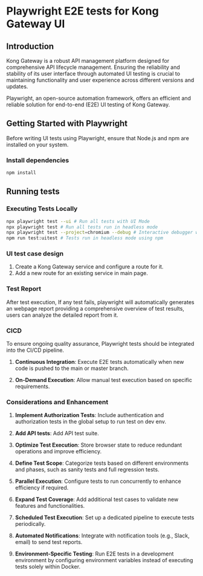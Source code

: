 # Playwright E2E tests for Kong Gateway UI

## Introduction

Kong Gateway is a robust API management platform designed for comprehensive API lifecycle management. Ensuring the reliability and stability of its user interface through automated UI testing is crucial to maintaining functionality and user experience across different versions and updates.

Playwright, an open-source automation framework, offers an efficient and reliable solution for end-to-end (E2E) UI testing of Kong Gateway.

## Getting Started with Playwright

Before writing UI tests using Playwright, ensure that Node.js and npm are installed on your system.

### Install dependencies

```bash
npm install
```

## Running tests

### Executing Tests Locally

```bash
npx playwright test --ui # Run all tests with UI Mode
npx playwright test # Run all tests run in headless mode
npx playwright test --project=chromium --debug # Interactive debugger with browser window
npm run test:uitest # Tests run in headless mode using npm
```

### UI test case design

1. Create a Kong Gateway service and configure a route for it.
2. Add a new route for an existing service in main page.

### Test Report

After test execution, If any test fails, playwright will automatically generates an webpage report providing a comprehensive overview of test results, users can analyze the detailed report from it.


### CICD

To ensure ongoing quality assurance, Playwright tests should be integrated into the CI/CD pipeline.

1. **Continuous Integration**: Execute E2E tests automatically when new code is pushed to the main or master branch.

2. **On-Demand Execution**: Allow manual test execution based on specific requirements.


### Considerations and Enhancement

1. **Implement Authorization Tests**: Include authentication and authorization tests in the global setup
    to run test on dev env.

2. **Add API tests**: Add API test suite.

3. **Optimize Test Execution**: Store browser state to reduce redundant operations and improve efficiency.

4. **Define Test Scope**: Categorize tests based on different environments and phases, such as sanity tests and full regression tests.

5. **Parallel Execution**: Configure tests to run concurrently to enhance efficiency if required.

6. **Expand Test Coverage**: Add additional test cases to validate new features and functionalities.

7. **Scheduled Test Execution**: Set up a dedicated pipeline to execute tests periodically.

8. **Automated Notifications**: Integrate with notification tools (e.g., Slack, email) to send test reports.

9. **Environment-Specific Testing**: Run E2E tests in a development environment by configuring environment variables instead of executing tests solely within Docker.

